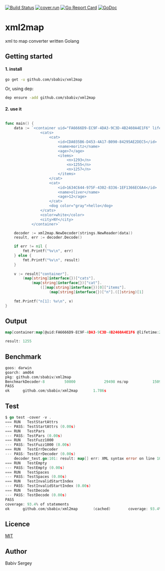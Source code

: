 [![Build Status](https://travis-ci.org/sbabiv/xml2map.svg?branch=master)](https://travis-ci.org/sbabiv/xml2map)
[![cover.run](https://cover.run/go/github.com/sbabiv/xml2map.svg?style=flat&tag=golang-1.10)](https://cover.run/go?tag=golang-1.10&repo=github.com%2Fsbabiv%2Fxml2map)
[![Go Report Card](https://goreportcard.com/badge/github.com/sbabiv/xml2map)](https://goreportcard.com/report/github.com/sbabiv/xml2map)
[![GoDoc](https://godoc.org/github.com/sbabiv/xml2map?status.svg)](https://godoc.org/github.com/sbabiv/xml2map)


# xml2map
xml to map converter written Golang

## Getting started

#### 1. install

``` sh
go get -u github.com/sbabiv/xml2map
```

Or, using dep:

``` sh
dep ensure -add github.com/sbabiv/xml2map
```


#### 2. use it

```go

func main() {
	data := `<container uid="FA6666D9-EC9F-4DA3-9C3D-4B2460A4E1F6" lifetime="2019-10-10T18:00:11">
				<cats>
					<cat>
						<id>CDA035B6-D453-4A17-B090-84295AE2DEC5</id>
						<name>moritz</name>
						<age>7</age> 	
						<items>
							<n>1293</n>
							<n>1255</n>
							<n>1257</n>
						</items>
					</cat>
					<cat>
						<id>1634C644-975F-4302-8336-1EF1366EC6A4</id>
						<name>oliver</name>
						<age>12</age>
					</cat>
					<dog color="gray">hello</dog>
				</cats>
				<color>white</color>
				<city>NY</city>
			</container>`

	decoder := xml2map.NewDecoder(strings.NewReader(data))
	result, err := decoder.Decode()

	if err != nil {
		fmt.Printf("%v\n", err)
	} else {
		fmt.Printf("%v\n", result)
	}
	
	v := result["container"].
		(map[string]interface{})["cats"].
			(map[string]interface{})["cat"].
				([]map[string]interface{})[0]["items"].
					(map[string]interface{})["n"].([]string)[1]
					
	fmt.Printf("n[1]: %v\n", v)
}

```

## Output

```go
map[container:map[@uid:FA6666D9-EC9F-4DA3-9C3D-4B2460A4E1F6 @lifetime:2019-10-10T18:00:11 cats:map[cat:[map[id:CDA035B6-D453-4A17-B090-84295AE2DEC5 name:moritz age:7 items:map[n:[1293 1255 1257]]] map[id:1634C644-975F-4302-8336-1EF1366EC6A4 name:oliver age:12]] dog:map[@color:gray #text:hello]] color:white city:NY]]

result: 1255
```

## Benchmark

```go
goos: darwin
goarch: amd64
pkg: github.com/sbabiv/xml2map
BenchmarkDecoder-8         50000             29498 ns/op           15096 B/op        267 allocs/op
PASS
ok      github.com/sbabiv/xml2map       1.786s
```

## Test

```go
$ go test -cover -v .
=== RUN   TestStartAttrs
--- PASS: TestStartAttrs (0.00s)
=== RUN   TestPars
--- PASS: TestPars (0.00s)
=== RUN   TestFuzz1000
--- PASS: TestFuzz1000 (0.00s)
=== RUN   TestErrDecoder
--- PASS: TestErrDecoder (0.00s)
    decoder_test.go:101: result: map[] err: XML syntax error on line 10: unexpected EOF
=== RUN   TestEmpty
--- PASS: TestEmpty (0.00s)
=== RUN   TestSpaces
--- PASS: TestSpaces (0.00s)
=== RUN   TestInvalidStartIndex
--- PASS: TestInvalidStartIndex (0.00s)
=== RUN   TestDecode
--- PASS: TestDecode (0.00s)
PASS
coverage: 93.4% of statements
ok      github.com/sbabiv/xml2map       (cached)        coverage: 93.4% of statements
```

## Licence
[MIT](https://opensource.org/licenses/MIT)

## Author 
Babiv Sergey
